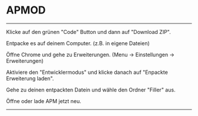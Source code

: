 # APMOD

 ---

Klicke auf den grünen "Code" Button und dann auf "Download ZIP".

Entpacke es auf deinem Computer. (z.B. in eigene Dateien)

Öffne Chrome und gehe zu Erweiterungen. (Menu -> Einstellungen -> Erweiterungen)

Aktiviere den "Entwicklermodus" und klicke danach auf "Enpackte Erweiterung laden".

Gehe zu deinen entpackten Datein und wähle den Ordner "Filler" aus.

Öffne oder lade APM jetzt neu.

---
